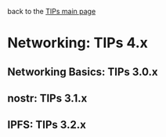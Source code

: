 back to the [TIPs main page](..)

Networking: TIPs 4.x
=====

## Networking Basics: TIPs 3.0.x

## nostr: TIPs 3.1.x

## IPFS: TIPs 3.2.x
